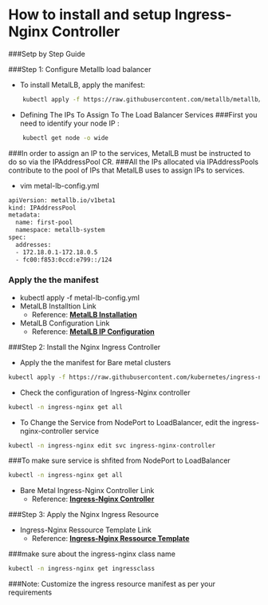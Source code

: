# How to install and setup Ingress-Nginx Controller 
###Setp by Step Guide

###Step 1: Configure Metallb load balancer 
- To install MetalLB, apply the manifest:
```bash
    kubectl apply -f https://raw.githubusercontent.com/metallb/metallb/v0.14.5/config/manifests/metallb-native.yaml
```
- Defining The IPs To Assign To The Load Balancer Services
###First you need to identify your node IP :
```bash
    kubectl get node -o wide
```
###In order to assign an IP to the services, MetalLB must be instructed to do so via the IPAddressPool CR.
###All the IPs allocated via IPAddressPools contribute to the pool of IPs that MetalLB uses to assign IPs to services.
- vim metal-lb-config.yml
```bash
apiVersion: metallb.io/v1beta1
kind: IPAddressPool
metadata:
  name: first-pool
  namespace: metallb-system
spec:
  addresses:
  - 172.18.0.1-172.18.0.5
  - fc00:f853:0ccd:e799::/124
```
### Apply the the manifest
- kubectl apply -f metal-lb-config.yml
-  MetalLB Installtion Link <br>
    - Reference: <b> <a href="https://metallb.universe.tf/installation/"><u> MetalLB Installation</a></u></b>
-  MetalLB Configuration Link <br>
    - Reference: <b> <a href="https://metallb.universe.tf/configuration/"><u> MetalLB IP Configuration </a></u></b>


###Step 2: Install the Nginx Ingress Controller 
- Apply the the manifest for Bare metal clusters
```bash
kubectl apply -f https://raw.githubusercontent.com/kubernetes/ingress-nginx/controller-v1.10.1/deploy/static/provider/baremetal/deploy.yaml
```

- Check the configuration of Ingress-Nginx controller
```bash
kubectl -n ingress-nginx get all
```
- To Change the Service from NodePort to LoadBalancer, edit the ingress-nginx-controller service
```bash
kubectl -n ingress-nginx edit svc ingress-nginx-controller
```
###To make sure service is shfited from NodePort to LoadBalancer
```bash
kubectl -n ingress-nginx get all
```
-  Bare Metal Ingress-Nginx Controller Link <br>
    - Reference: <b> <a href="https://kubernetes.github.io/ingress-nginx/deploy/#bare-metal-clusters"><u> Ingress-Nginx Controller </a></u></b>

###Step 3: Apply the Nginx Ingress Resource
- Ingress-Nginx Ressource Template Link <br>
    - Reference: <b> <a href="https://docs.nginx.com/nginx-ingress-controller/configuration/ingress-resources/basic-configuration/"><u> Ingress-Nginx Ressource Template </a></u></b>
    
###make sure about the ingress-nginx class name
```bash
kubectl -n ingress-nginx get ingressclass
```

###Note: Customize the ingress resource manifest as per your requirements
